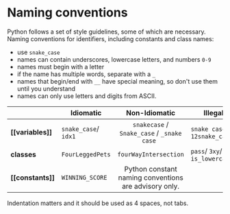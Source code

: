 # Naming conventions

Python follows a set of style guidelines, some of which are necessary.
Naming conventions for identifiers, including constants and class names:
- use `snake_case`
- names can contain underscores, lowercase letters, and numbers `0-9`
- names must begin with a letter
- if the name has multiple words, separate with a `_`
- names that begin/end with `__` have special meaning, so don't use them until you understand
- names can only use letters and digits from ASCII.


|                   | Idiomatic           | Non-Idiomatic                                | Illegal                        |
| ------------------|-------------------- |:--------------------------------------------:| -------------------------------|
| **[[variables]]** | `snake_case`/ `idx1`| `snakecase` / `Snake_case` / `_snake case `  | `snake case` / `12snake_case`  |
| **classes**       | `FourLeggedPets`    |   `fourWayIntersection`                      | `pass`/ `3xy`/ `is_lowercase?` |
| **[[constants]]** | `WINNING_SCORE`     | Python constant naming conventions are advisory only.

Indentation matters and it should be used as 4 spaces, not tabs.


